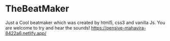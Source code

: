 # TheBeatMaker
Just a Cool beatmaker which was created by html5, css3 and vanilla Js.
You are welcome to try and hear the sounds!
https://pensive-mahavira-8422a6.netlify.app/
